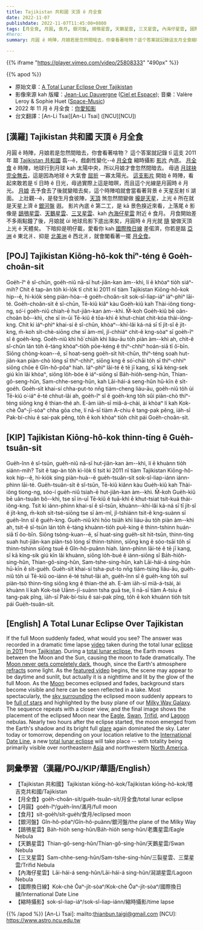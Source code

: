```yaml
---
title: Tajikistan 共和國 天頂 ê 月全食
date: 2022-11-07
publishdate: 2022-11-07T11:45:00+0800
tags: [月全食, 月圓, 食月, 銀河盤, 鴟鴞星雲, 天鵝星雲, 三叉星雲, 內海仔星雲, 國際換日線, 縮時攝影]
#hero: 
summary: 月圓 ê 時陣，月娘若是忽然間暗去，你會看著啥物？這个答案就記錄這支月全食縮時攝影影片內底。

---
```

{{% iframe "https://player.vimeo.com/video/25808333" "490px" %}}


{{% apod %}}

- 原始文章：[A Total Lunar Eclipse Over Tajikistan](https://apod.nasa.gov/apod/ap221107.html)
- 影像來源 kah 版權：[Jean-Luc Dauvergne](https://www.facebook.com/jeanluc.dauvergne/) ([Ciel et Espace](http://cieletespace.fr/)); 音樂：Valère Leroy & Sophie Huet ([Space-Music](http://space-music.net/))
- 2022 年 11 月 ê 月全食：[你愛知影](https://moon.nasa.gov/news/185/what-you-need-to-know-about-the-lunar-eclipse/)
- 台文翻譯：[An-Li Tsai][An-Li Tsai] ([NCU][NCU])

## [漢羅] Tajikistan 共和國 天頂 ê 月全食
月圓 ê 時陣，月娘若是忽然間暗去，你會看著啥物？
這个答案就記錄 tī 這支 2011 年 踮 [Tajikistan 共和國][Tajikistan] 翕--ê，戲劇性變化--ê [月全食][eclipse in 2011] 縮時攝影 [影片][video] 內底。
[月全食][total lunar eclipse] ê 時陣，地球行到月球 kah 太陽中央，所以月娘才會忽然間暗去。
毋過 [月球袂完全無去][Moon never gets completely dark]，這是因為地球 ê 大氣會 [屈折][refracts] 一寡太陽光。
[這支影片][featured video] 開始 ê 時陣，看起來敢若是 tī 日時 ê 日光，毋過實際上這是暗暝，而且這个光線是月圓時 ê 月光。
[月娘][Moon] 去予食去了後就變暗去矣，這个時陣咱就會當看著背景 ê 天星反射 tī 湖面。
上壯觀--ê，是發生月食彼陣，[天頂][sky surrounding] 煞忽然間變做 [攏是天星][full of stars]，上光 ê 所在就是天星上濟 ê [銀河盤][Milky Way Galaxy] 遐。
影片內底 ê 第二工，是 kā 景色搝近來看，上落尾 ê 影像是 [鴟鴞星雲][Eagle t]、[天鵝星雲][Swan]、[三叉星雲][Trifid t]、kah [內海仔星雲][Lagoon] 附近 ê 食月。
月食開始差不多兩點鐘了後，月娘就 ùi 地球烏影下底出來矣，月圓時 ê 月光就 [隨][glare] 變做天頂上光 ê 天體矣。
下暗抑是明仔載，愛看你 kah [國際換日線][International Date Line] 差偌濟，你若是踮 [亞洲][Asia] ê 東北爿、抑是 [北美洲][North America] ê 西北爿，就會閣看著一擺 [月全食][total lunar eclipse]。

## [POJ] Tajikistan Kiōng-hô-kok thiⁿ-téng ê Goe̍h-choân-si̍t
Goe̍h-îⁿ ê sî-chūn, goe̍h-niû nā-sī hut-jiân-kan àm--khì, lí ē khòaⁿ tio̍h siáⁿ-mih?
Chit ê tap-àn to̍h kì-lo̍k tī chit ki 2011 nî tiàm Tajikistan Kiōng-hô-kok hip--ê, hì-kio̍k sèng piàn-hòa--ê goe̍h-choân-si̍t sok-sî-liap-iáⁿ iáⁿ-phìⁿ lāi-té.
Goe̍h-choân-si̍t ê sî-chūn, Tē-kiû kiâⁿ kàu Goe̍h-kiû kah Thài-iông tiong-ng, só͘-í goe̍h-niû chiah-ē hut-jiân-kan àm--khì.
M̄-koh Goe̍h-kiû bē oân-choân bô--khì, che sī in-ūi Tē-kiû ê tōa-khì ē khut-chiat chit-kóa thài-iông-kng.
Chit ki iáⁿ-phìⁿ khai-sí ê sî-chūn, khòaⁿ--khí-lâi ká-ná sī tī ji̍t-sî ê ji̍t-kng, m̄-koh si̍t-chè-siōng che sī àm-mî, jî-chhiáⁿ chit-ê kng-sòaⁿ sī goe̍h-îⁿ sî ê goe̍h-kng.
Goe̍h-niû khì hō͘ chia̍h khì liáu-āu to̍h piàn àm--khì ah, chit-ê sî-chūn lán to̍h ē-táng khòaⁿ-tio̍h pōe-kéng ê thiⁿ-chhiⁿ hoán-siā tī ô͘-bīn.
Siōng chòng-koan--ê, sī hoat-seng goe̍h-si̍t hit-chūn, thiⁿ-téng soah hut-jiân-kan piàn-chò lóng sī thiⁿ-chhiⁿ, siōng kng ê só͘-chāi to̍h sī thiⁿ-chhiⁿ siōng chōe ê Gîn-hô-pôaⁿ hiah.
Iáⁿ-phìⁿ lāi-té ê tē jī kang, sī kā kéng-sek giú kīn lâi khòaⁿ, siōng lo̍h-bóe ê iáⁿ-siōng sī Ba̍h-hio̍h-seng-hûn, Thian-gô-seng-hûn, Sam-chhe-seng-hûn, kah Lāi-hái-á seng-hûn hū-kīn ê si̍t-goe̍h.
Goe̍h-si̍t khai-sí chha-put-to nn̄g tiám-cheng liáu-āu, goe̍h-niû to̍h ùi Tē-kiû o͘-iáⁿ ē-té chhut-lâi ah, goe̍h-îⁿ sî ê goe̍h-kng to̍h sûi piàn-chò thiⁿ-téng siōng kng ê thian-thé ah.
E-àm ia̍h-sī miâ-á-chài, ài khòaⁿ lí kah Kok-chè Ōaⁿ-jī-sòaⁿ chha gōa che, lí nā-sī tiàm A-chiu ê tang-pak pêng, ia̍h-sī Pak-bí-chiu ê sai-pak pêng, to̍h ē koh khòaⁿ tio̍h chi̍t pái Goe̍h-choân-si̍t.

## [KIP] Tajikistan Kiōng-hô-kok thinn-tíng ê Gue̍h-tsuân-si̍t
Gue̍h-înn ê sî-tsūn, gue̍h-niû nā-sī hut-jiân-kan àm--khì, lí ē khuànn tio̍h siánn-mih?
Tsit ê tap-àn to̍h kì-lo̍k tī tsit ki 2011 nî tiàm Tajikistan Kiōng-hô-kok hip--ê, hì-kio̍k sìng piàn-huà--ê gue̍h-tsuân-si̍t sok-sî-liap-iánn iánn-phìnn lāi-té.
Gue̍h-tsuân-si̍t ê sî-tsūn, Tē-kiû kiânn kàu Gue̍h-kiû kah Thài-iông tiong-ng, sóo-í gue̍h-niû tsiah-ē hut-jiân-kan àm--khì.
M̄-koh Gue̍h-kiû bē uân-tsuân bô--khì, tse sī in-uī Tē-kiû ê tuā-khì ē khut-tsiat tsit-kuá thài-iông-kng.
Tsit ki iánn-phìnn khai-sí ê sî-tsūn, khuànn--khí-lâi ká-ná sī tī ji̍t-sî ê ji̍t-kng, m̄-koh si̍t-tsè-siōng tse sī àm-mî, jî-tshiánn tsit-ê kng-suànn sī gue̍h-înn sî ê gue̍h-kng.
Gue̍h-niû khì hōo tsia̍h khì liáu-āu to̍h piàn àm--khì ah, tsit-ê sî-tsūn lán to̍h ē-táng khuànn-tio̍h puē-kíng ê thinn-tshinn huán-siā tī ôo-bīn.
Siōng tsòng-kuan--ê, sī huat-sing gue̍h-si̍t hit-tsūn, thinn-tíng suah hut-jiân-kan piàn-tsò lóng sī thinn-tshinn, siōng kng ê sóo-tsāi to̍h sī thinn-tshinn siōng tsuē ê Gîn-hô-puânn hiah.
Iánn-phìnn lāi-té ê tē jī kang, sī kā kíng-sik giú kīn lâi khuànn, siōng lo̍h-bué ê iánn-siōng sī Ba̍h-hio̍h-sing-hûn, Thian-gô-sing-hûn, Sam-tshe-sing-hûn, kah Lāi-hái-á sing-hûn hū-kīn ê si̍t-gue̍h.
Gue̍h-si̍t khai-sí tsha-put-to nn̄g tiám-tsing liáu-āu, gue̍h-niû to̍h uì Tē-kiû oo-iánn ē-té tshut-lâi ah, gue̍h-înn sî ê gue̍h-kng to̍h suî piàn-tsò thinn-tíng siōng kng ê thian-thé ah.
E-àm ia̍h-sī miâ-á-tsài, ài khuànn lí kah Kok-tsè Uānn-jī-suànn tsha guā tse, lí nā-sī tiàm A-tsiu ê tang-pak pîng, ia̍h-sī Pak-bí-tsiu ê sai-pak pîng, to̍h ē koh khuànn tio̍h tsi̍t pái Gue̍h-tsuân-si̍t.

## [English] A Total Lunar Eclipse Over Tajikistan

If the full Moon suddenly faded, what would you see?
The answer was recorded in a dramatic time lapse [video][video] taken during the total lunar [eclipse in 2011][eclipse in 2011] from [Tajikistan][Tajikistan].
During a [total lunar eclipse][total lunar eclipse], the Earth moves between the Moon and the Sun, causing the moon to fade dramatically.
The [Moon never gets completely dark][Moon never gets completely dark], though, since the Earth's atmosphere [refracts][refracts] some light.
As the [featured video][featured video] begins, the scene may appear to be daytime and sunlit, but actually it is a nighttime and lit by the glow of the full Moon.
As the [Moon][Moon] becomes eclipsed and fades, background stars become visible and here can be seen reflected in a lake.
Most spectacularly, the [sky surrounding][sky surrounding] the eclipsed moon suddenly appears to be [full of stars][full of stars] and highlighted by the busy plane of our [Milky Way Galaxy][Milky Way Galaxy].
The sequence repeats with a closer view, and the final image shows the placement of the eclipsed Moon near the [Eagle][Eagle e], [Swan][Swan], [Trifid][Trifid e], and [Lagoon][Lagoon] nebulas.
Nearly two hours after the eclipse started, the moon emerged from the Earth's shadow and its bright full [glare][glare] again dominated the sky.
Later today or tomorrow, depending on your location relative to the [International Date Line][International Date Line], a new [total lunar eclipse][total lunar eclipse] will take place -- with totality being primarily visible over northeastern [Asia][Asia] and northwestern [North America][North America].



## 詞彙學習（漢羅/POJ/KIP/華語/English）
- 【Tajikistan 共和國】Tajikistan kiōng-hô-kok/Tajikistan kiōng-hô-kok/塔吉克共和國/Tajikistan
- 【月全食】goe̍h-choân-si̍t/gue̍h-tsuân-si̍t/月全食/total lunar eclipse
- 【月圓】goe̍h-îⁿ/gue̍h-înn/滿月/full moon
- 【食月】si̍t-goe̍h/si̍t-gue̍h/食月/eclipsed moon
- 【銀河盤】Gîn-hô-pôaⁿ/Gîn-hô-puânn/銀河盤/the plane of the Milky Way
- 【鴟鴞星雲】Ba̍h-hio̍h seng-hûn/Ba̍h-hio̍h seng-hûn/老鷹星雲/Eagle Nebula
- 【天鵝星雲】Thian-gô-seng-hûn/Thian-gô-sing-hûn/天鵝星雲/Swan Nebula
- 【三叉星雲】Sam-chhe-seng-hûn/Sam-tshe-sing-hûn/三裂星雲、三葉星雲/Trifid Nebula
- 【內海仔星雲】Lāi-hái-á seng-hûn/Lāi-hái-á sing-hûn/潟湖星雲/Lagoon Nebula
- 【國際換日線】Kok-chè Ōaⁿ-ji̍t-sòaⁿ/Kok-chè Ōaⁿ-ji̍t-sòaⁿ/國際換日線/International Date Line
- 【縮時攝影】sok-sî-liap-iáⁿ/sok-sî-liap-iánn/縮時攝影/time lapse


{{% /apod %}}
[An-Li Tsai]: mailto:thianbun.taigi@gmail.com
[NCU]: https://www.astro.ncu.edu.tw

[copyright]: https://apod.nasa.gov/apod/fap/lib/about_apod.html#srapply
[License]: https://creativecommons.org/licenses/by/2.0/


[video]:https://vimeo.com/25808333
[eclipse in 2011]:https://apod.nasa.gov/apod/ap110625.html
[Tajikistan]:https://en.wikipedia.org/wiki/Tajikistan
[total lunar eclipse]:https://en.wikipedia.org/wiki/Total_lunar_eclipse
[Moon never gets completely dark]:https://apod.nasa.gov/apod/ap180120.html
[refracts]:http://hyperphysics.phy-astr.gsu.edu/hbase/geoopt/refr.html
[featured video]:https://www.youtube.com/watch?v=hQeejHExrGI
[Moon]:https://solarsystem.nasa.gov/planets/moon
[sky surrounding]:https://apod.nasa.gov/apod/ap110617.html
[full of stars]:https://youtu.be/1DNbkKBW0K8
[Milky Way Galaxy]:http://www.atlasoftheuniverse.com/galaxy.html
[Eagle e]:https://apod.nasa.gov/apod/ap221004.html
[Eagle t]:https://apod.tw/daily/20221004/
[Swan]:https://apod.nasa.gov/apod/ap960829.html
[Trifid e]:https://apod.nasa.gov/apod/ap210812.html
[Trifid t]:https://apod.tw/daily/20210812/
[Lagoon]:https://apod.nasa.gov/apod/ap181112.html
[glare]:https://image.shutterstock.com/z/stock-photo-cat-glare-745763242.jpg
[International Date Line]:https://en.wikipedia.org/wiki/International_Date_Line
[total lunar eclipse]:https://www.timeanddate.com/eclipse/lunar/2022-november-8
[Asia]:https://en.wikipedia.org/wiki/Asia
[North America]:https://en.wikipedia.org/wiki/North_America

